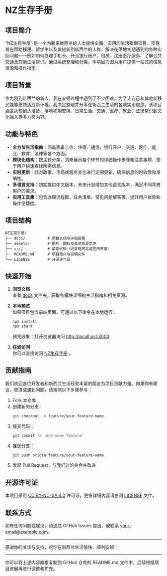 # NZ生存手册

## 项目简介
“NZ生存手册” 是一个为新来新西兰的人士提供全面、实用的生活指南项目。项目旨在帮助移民、留学生以及其他新到新西兰的人群，解决在落地初期遇到的各种实际问题——例如如何办理手机卡、开设银行账户、租房、注册医疗服务、了解公共交通及其他生活常识。通过系统整理和分类，本项目力图为用户提供一站式的信息资源和操作指南。

## 项目背景
作为刚到新西兰的新人，我在安顿过程中遇到了不少困难。为了让自己和其他新移民能够更快适应新环境，我决定整理并分享在新西兰生活的各项实用信息。该项目涵盖从预到达准备、落地初期安排、日常生活、交通、医疗、就业、法律常识到文化融入等多方面内容。

## 功能与特色
- **全方位生活指南**：涵盖预备工作、住宿、通信、银行开户、交通、医疗、就业、教育、法律等各个方面。
- **模块化结构**：按主题分类，清晰展示每个环节的详细操作步骤和注意事项，便于用户快速查找所需信息。
- **实时更新**：针对政策、市场或服务变化进行定期更新，确保信息的时效性和准确性。
- **多语言支持**：初期提供中文版本，未来计划增加其他语言版本，满足不同背景用户的需求。
- **实用工具集**：包含办理流程图、任务清单、常见问题解答等，提升用户体验和操作便捷度。

## 项目结构
```
NZ生存手册/
├── docs/          # 项目文档与详细指南
├── assets/        # 图片、图标及其他资源文件
├── src/           # 前端代码（如果有网站或应用界面）
├── README.md      # 项目简介与说明文件
└── LICENSE        # 开源许可证
```

## 快速开始
1. **浏览文档**  
   查看 [docs](./docs) 文件夹，获取各模块详细的生活指南和相关资源。

2. **本地预览**  
   如果项目包含前端页面，可通过以下命令在本地运行：  
   ```bash
   npm install
   npm start
   ```
   预览效果：打开浏览器访问 [http://localhost:3000](http://localhost:3000)

3. **在线访问**  
   你可以直接访问 [NZ生存手册](https://nzstart.co.nz) 。

## 贡献指南
我们欢迎各位开发者和新西兰生活经验丰富的朋友为项目贡献力量。如果你有建议、改进或遇到问题，请按照以下步骤参与：
1. Fork 本仓库
2. 创建新的分支：  
   ```bash
   git checkout -b feature/your-feature-name
   ```
3. 提交代码：  
   ```bash
   git commit -m 'Add some feature'
   ```
4. 推送分支：  
   ```bash
   git push origin feature/your-feature-name
   ```
5. 发起 Pull Request，与我们讨论并合并改进


## 开源许可证
本项目采用 [CC BY-NC-SA 4.0](https://creativecommons.org/licenses/by-nc-sa/4.0/) 许可证。更多详细内容请参阅 [LICENSE](./LICENSE) 文件。


## 联系方式
如有任何问题或建议，请通过 GitHub Issues 提出，或联系 [your-email@example.com](mailto:your-email@example.com)。

---

感谢你的关注与支持，祝你在新西兰生活愉快、顺利安顿！

---

你可以将上述内容直接复制到 GitHub 仓库的 README.md 文件中，后续根据项目进展再进行调整和扩充。